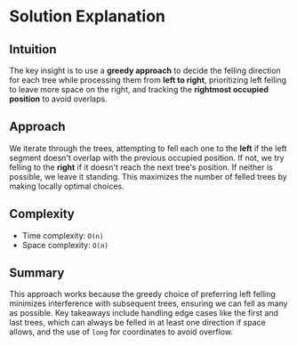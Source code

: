 
# Solution Explanation

## Intuition
The key insight is to use a **greedy approach** to decide the felling direction for each tree while processing them from **left to right**, prioritizing left felling to leave more space on the right, and tracking the **rightmost occupied position** to avoid overlaps.

## Approach
We iterate through the trees, attempting to fell each one to the **left** if the left segment doesn't overlap with the previous occupied position. If not, we try felling to the **right** if it doesn't reach the next tree's position. If neither is possible, we leave it standing. This maximizes the number of felled trees by making locally optimal choices.

## Complexity
- Time complexity: `O(n)`
- Space complexity: `O(n)`

## Summary
This approach works because the greedy choice of preferring left felling minimizes interference with subsequent trees, ensuring we can fell as many as possible. Key takeaways include handling edge cases like the first and last trees, which can always be felled in at least one direction if space allows, and the use of `long` for coordinates to avoid overflow.

